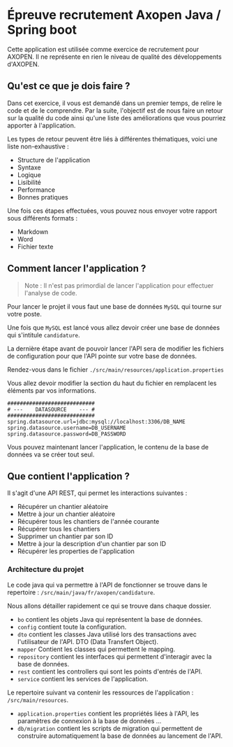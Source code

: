 # Épreuve recrutement Axopen Java / Spring boot

Cette application est utilisée comme exercice de recrutement pour AXOPEN. Il ne représente en rien le niveau de qualité des développements d'AXOPEN.

## Qu'est ce que je dois faire ?

Dans cet exercice, il vous est demandé dans un premier temps, de relire le code et de le comprendre. 
Par la suite, l'objectif est de nous faire un retour sur la qualité du code ainsi qu'une liste des améliorations que vous pourriez apporter à l'application.

Les types de retour peuvent être liés à différentes thématiques, voici une liste non-exhaustive :
- Structure de l'application
- Syntaxe
- Logique
- Lisibilité
- Performance
- Bonnes pratiques


Une fois ces étapes effectuées, vous pouvez nous envoyer votre rapport sous différents formats : 
- Markdown
- Word
- Fichier texte

## Comment lancer l'application ?

> Note : Il n'est pas primordial de lancer l'application pour effectuer l'analyse de code.

Pour lancer le projet il vous faut une base de données `MySQL` qui tourne sur votre poste.

Une fois que `MySQL` est lancé vous allez devoir créer une base de données qui s'intitule `candidature`.

La dernière étape avant de pouvoir lancer l'API sera de modifier les fichiers de configuration pour que l'API pointe sur votre base de données.

Rendez-vous dans le fichier `./src/main/resources/application.properties`

Vous allez devoir modifier la section du haut du fichier en remplacent les éléments par vos informations. 

```properties
############################
# ---    DATASOURCE    --- #
############################
spring.datasource.url=jdbc:mysql://localhost:3306/DB_NAME
spring.datasource.username=DB_USERNAME
spring.datasource.password=DB_PASSWORD
```

Vous pouvez maintenant lancer l'application, le contenu de la base de données va se créer tout seul.

## Que contient l'application ?

Il s'agit d'une API REST, qui permet les interactions suivantes :
- Récupérer un chantier aléatoire
- Mettre à jour un chantier aléatoire
- Récupérer tous les chantiers de l'année courante
- Récupérer tous les chantiers
- Supprimer un chantier par son ID
- Mettre à jour la description d'un chantier par son ID
- Récupérer les properties de l'application

### Architecture du projet

Le code java qui va permettre à l'API de fonctionner se trouve dans le repertoire : `/src/main/java/fr/axopen/candidature`.

Nous allons détailler rapidement ce qui se trouve dans chaque dossier.

- `bo` contient les objets Java qui représentent la base de données.
- `config` contient toute la configuration.
- `dto` contient les classes Java utilisé lors des transactions avec l'utilisateur de l'API. DTO (Data Transfert Object).
- `mapper` Contient les classes qui permettent le mapping.
- `repository` contient les interfaces qui permettent d'interagir avec la base de données.
- `rest` contient les controllers qui sont les points d'entrés de l'API.
- `service` contient les services de l'application.

Le repertoire suivant va contenir les ressources de l'application : `/src/main/resources`.

- `application.properties` contient les propriétés liées à l'API, les paramètres de connexion à la base de données ...
- `db/migration` contient les scripts de migration qui permettent de construire automatiquement la base de données au lancement de l'API.
